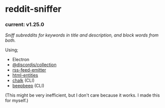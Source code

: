 # reddit-sniffer
### current: v1.25.0

*Sniff subreddits for keywords in title and description, and block words from both.*

Using;

- Electron
- [@discordjs/collection](https://www.npmjs.com/package/@discordjs/collection)
- [rss-feed-emitter](https://www.npmjs.com/package/rss-feed-emitter)
- [html-entities](https://www.npmjs.com/package/html-entities)
- [chalk](https://www.npmjs.com/package/@discordjs/collection) (CLI)
- [beepbeep](https://www.npmjs.com/package/beepbeep) (CLI)

(This might be very inefficient, but I don't care because it works. I made this for myself.)